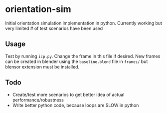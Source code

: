 # orientation-sim

Initial orientation simulation implementation in python. Currently working but very limited # of test scenarios have been used

## Usage
Test by running `icp.py`. Change the frame in this file if desired. New frames can be created in blender using the `baseline.blend`
file in `frames/` but blensor extension must be installed.

## Todo
- Create/test more scenarios to get better idea of actual performance/robustness
- Write better python code, because loops are SLOW in python
